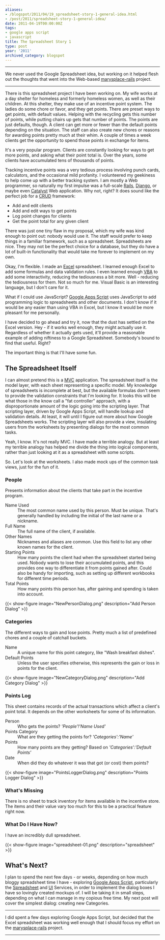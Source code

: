 ```yaml
---
aliases:
- /blogspot/2011/04/19_spreadsheet-story-1-general-idea.html
- /post/2011/spreadsheet-story-1-general-idea/
date: 2011-04-19T00:00:00Z
tags:
- google apps script
- javascript
title: The Spreadsheet Story 1
type: post
year: '2011'
archived_category: blogspot
---
```


[marysplace-rails]: https://github.com/brianwisti/marysplace-rails

****

We never used the Google Spreadsheet idea, but working on it helped flesh out the thoughts that went into the
Web-based [marysplace-rails][] project.  </aside>
<!-- TEASER_END -->

****

There is this spreadsheet project I have been working on. My wife works at a day shelter for homeless and formerly homeless women, as well as their children. At this shelter, they make use of an incentive point system. The ladies do some chore or favor, and they get points. There are preset ways to get points, with default values. Helping with the recycling gets this number of points, while putting chairs up gets that number of points. The points are just defaults, though. A client can get more or fewer than the default points depending on the situation. The staff can also create new chores or reasons for awarding points pretty much at their whim. A couple of times a week clients get the opportunity to spend those points in exchange for items.

It's a very popular program. Clients are constantly looking for ways to get more points, and asking what their point total is. Over the years, some clients have accumulated tens of thousands of points.

Tracking incentive points was a very tedious process involving punch cards, calculators, and the occasional mild profanity. I volunteered my geekiness to help come up with a better tracking system. I am mostly a Web programmer, so naturally my first impulse was a full-scale <a href="http://rubyonrails.org">Rails</a>, <a href="http://www.djangoproject.com/">Django</a>, or maybe even <a href="http://www.catalystframework.org/">Catalyst</a> Web application. Why not, right? It does sound like the perfect job for a <a href="http://en.wikipedia.org/wiki/Create,_read,_update_and_delete">CRUD</a> framework:

* Add and edit clients
* Add and edit ways to get points
* Log point changes for clients
* Get the point total for any given client

There was just one tiny flaw in my proposal, which my wife was kind enough to point out: nobody would use it. The staff would prefer to keep things in a familiar framework, such as a spreadsheet. Spreadsheets are nice. They may not be the perfect choice for a database, but they do have a lot of built-in functionality that would take me forever to implement on my own.

Okay, I'm flexible. I made an <a href="http://office.microsoft.com/en-us/excel/">Excel</a> spreadsheet. I learned enough Excel to add some formulas and data validation rules. I even learned enough <a href="http://en.wikipedia.org/wiki/Visual_Basic_for_Applications">VBA</a> to add some interactivity, reducing the tediousness a bit more. Well - reducing the tediousness for them. Not so much for me. Visual Basic is an interesting language, but I don't care for it.

What if I could use JavaScript? <a href="http://code.google.com/googleapps/appsscript/">Google Apps Script</a> uses JavaScript to add programming logic to spreadsheets and other documents. I don't know if it would be any easier than using VBA in Excel, but I know it would be more pleasant for me personally.

I have decided to go ahead and try it, now that the dust has settled on the Excel version. Hey - if it works well enough, they might actually use it. Regardless of whether it actually gets used, it'll provide a reasonable example of adding niftiness to a Google Spreadsheet. Somebody's bound to find that useful. Right?

The important thing is that I'll have some fun.

## The Spreadsheet Itself

I can almost pretend this is a <a href="https://en.wikipedia.org/wiki/Model%E2%80%93view%E2%80%93controller">MVC</a> application. The spreadsheet itself is the model layer, with each sheet representing a specific model. My knowledge of spreadsheets is incomplete at best, but the available formulas don't seem to provide the validation constraints that I'm looking for. It looks this will be what those in the know call a "fat controller" approach, with a disproportionate amount of the logic going into the scripting layer. That scripting layer, driven by Google Apps Script, will handle lookup and validation details. At least, it will until I figure out more about how Google Spreadsheets works. The scripting layer will also provide a view, insulating users from the worksheets by presenting dialogs for the most common tasks.

Yeah, I know. It's not really MVC. I have made a terrible analogy. But at least my terrible analogy has helped me divide the thing into logical components, rather than just looking at it as a spreadsheet with some scripts.

So. Let's look at the worksheets. I also made mock ups of the common task views, just for the fun of it.

### People

Presents information about the clients that take part in the incentive program.

<dl>
<dt>Name Used</dt>
<dd>The most common name used by this person. Must be unique. That's generally handled by including the initial of the last name or a nickname.</dd>
<dt>Full Name</dt>
<dd>The full name of the client, if available.</dd>
<dt>Other Names</dt>
<dd>Nicknames and aliases are common. Use this field to list any other known names for the client.</dd>
<dt>Starting Points</dt>
<dd>How many points the client had when the spreadsheet started being used. Nobody wants to lose their accumulated points, and this provides one way to differentiate it from points gained after. Could also be handy for importing, such as setting up different workbooks for different time periods.</dd>
<dt>Total Points</dt>
<dd>How many points this person has, after gaining and spending is taken into account.</dd>
</dl>

{{< show-figure image="NewPersonDialog.png" description="Add Person Dialog" >}}

### Categories

<p>The different ways to gain and lose points. Pretty much a list of predefined chores and a couple of catchall buckets.</p>

<dl>
<dt>Name</dt>
<dd>A unique name for this point category, like "Wash breakfast dishes".</dd>
<dt>Default Points</dt>
<dd>Unless the user specifies otherwise, this represents the gain or loss in points for the client.</dd>
</dl>

{{< show-figure image="NewCategoryDialog.png" description="Add Category Dialog" >}}

### Points Log

<p>This sheet contains records of the actual transactions which affect a client's point total. It depends on the other worksheets for some of its information.</p>

<dl>
<dt>Person</dt>
<dd>Who gets the points? <em>'People'!'Name Used'</em></dd>
<dt>Points Category</dt>
<dd>What are they getting the points for? <em>'Categories':'Name'</em></dd>
<dt>Points</dt>
<dd>How many points are they getting? Based on <em>'Categories':'Default Points'</em></dd>
<dt>Date</dt>
<dd>When did they do whatever it was that got (or cost) them points?</dd>
</dl>

{{< show-figure image="PointsLoggerDialog.png" description="Points Logger Dialog" >}}

### What's Missing

<p>There is no sheet to track inventory for items available in the incentive store. The items and their value vary too much for this to be a practical feature right now.</p>

### What Do I Have Now?

<p>I have an incredibly dull spreadsheet.</p>

{{< show-figure image="spreadsheet-01.png" description="spreadsheet" >}}

## What's Next?

<p>I plan to spend the next few days - or weeks, depending on how much bloggy spreadsheet time I have -
exploring <a href="http://code.google.com/googleapps/appsscript/">Google Apps Script</a>, particularly the <a
href="http://code.google.com/googleapps/appsscript/service_spreadsheet.html">Spreadsheet</a> and <a
href="http://code.google.com/googleapps/appsscript/service_ui.html">UI</a> Services, in order to implement the
dialog boxes I have so lovingly created mockups of. I will be taking it in small steps, depending on what I
can manage in my copious free time. My next post will cover the simplest dialog: creating new Categories.

****

I did spent a few days exploring Google Apps Script, but decided that the Excel spreadsheet was working well
enough that I should focus my effort on the [marysplace-rails][] project.

****

[marysplace-rails]: https://github.com/brianwisti/marysplace-rails


